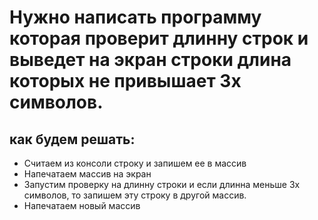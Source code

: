 # Нужно написать программу которая проверит длинну строк и выведет на экран строки длина которых не привышает 3х символов.
## как будем решать:
+ Считаем из консоли строку и запишем ее в массив
+ Напечатаем массив на экран
+ Запустим проверку на длинну строки и если длинна меньше 3х символов, то запишем эту строку в другой массив.
+ Напечатаем новый массив